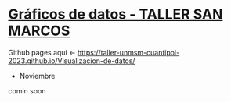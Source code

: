 # [Gráficos de datos - TALLER SAN MARCOS](https://taller-unmsm-cuantipol-2023.github.io/Visualizacion-de-datos/)

Github pages aquí <- https://taller-unmsm-cuantipol-2023.github.io/Visualizacion-de-datos/

- Noviembre
  
comin soon
